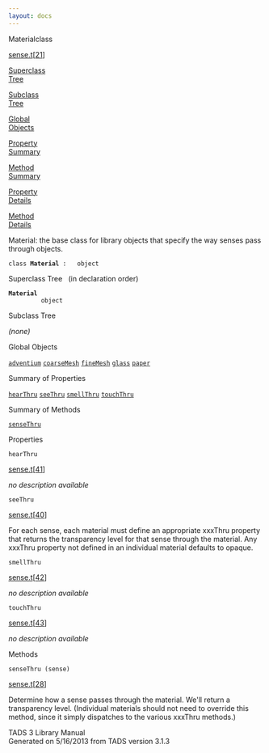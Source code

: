 ```yaml
---
layout: docs
---
```

<span class="title">Material</span><span class="type">class</span>

[sense.t](../file/sense.t.html)\[[21](../source/sense.t.html#21)\]

[Superclass  
Tree](#_SuperClassTree_)

[Subclass  
Tree](#_SubClassTree_)

[Global  
Objects](#_ObjectSummary_)

[Property  
Summary](#_PropSummary_)

[Method  
Summary](#_MethodSummary_)

[Property  
Details](#_Properties_)

[Method  
Details](#_Methods_)



Material: the base class for library objects that specify the way senses
pass through objects.

`class `**`Material`**` :   object`



<span id="_SuperClassTree_"></span>



<span class="hdln">Superclass Tree</span>   (in declaration order)



**`Material`**  
`         object`  
<span id="_SubClassTree_"></span>



<span class="hdln">Subclass Tree</span>  



*(none)* <span id="_ObjectSummary_"></span>



<span class="hdln">Global Objects</span>  



[`adventium`](../object/adventium.html) [`coarseMesh`](../object/coarseMesh.html) [`fineMesh`](../object/fineMesh.html) [`glass`](../object/glass.html) [`paper`](../object/paper.html)
<span id="_PropSummary_"></span>



<span class="hdln">Summary of Properties</span>  



[`hearThru`](#hearThru) [`seeThru`](#seeThru) [`smellThru`](#smellThru) [`touchThru`](#touchThru)

<span id="_MethodSummary_"></span>



<span class="hdln">Summary of Methods</span>  



[`senseThru`](#senseThru)

<span id="_Properties_"></span>



<span class="hdln">Properties</span>  



<span id="hearThru"></span>

`hearThru`

[sense.t](../file/sense.t.html)\[[41](../source/sense.t.html#41)\]



*no description available*



<span id="seeThru"></span>

`seeThru`

[sense.t](../file/sense.t.html)\[[40](../source/sense.t.html#40)\]



For each sense, each material must define an appropriate xxxThru
property that returns the transparency level for that sense through the
material. Any xxxThru property not defined in an individual material
defaults to opaque.



<span id="smellThru"></span>

`smellThru`

[sense.t](../file/sense.t.html)\[[42](../source/sense.t.html#42)\]



*no description available*



<span id="touchThru"></span>

`touchThru`

[sense.t](../file/sense.t.html)\[[43](../source/sense.t.html#43)\]



*no description available*



<span id="_Methods_"></span>



<span class="hdln">Methods</span>  



<span id="senseThru"></span>

`senseThru (sense)`

[sense.t](../file/sense.t.html)\[[28](../source/sense.t.html#28)\]



Determine how a sense passes through the material. We'll return a
transparency level. (Individual materials should not need to override
this method, since it simply dispatches to the various xxxThru methods.)





TADS 3 Library Manual  
Generated on 5/16/2013 from TADS version 3.1.3


